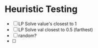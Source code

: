 # Heuristic Testing

- [ ] LP Solve value's closest to 1
- [ ] LP Solve val closest to 0.5 (farthest)
- [ ] random?
- [ ] 